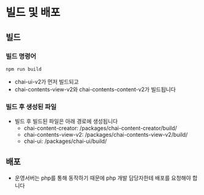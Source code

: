 # 빌드 및 배포

## 빌드

### 빌드 명령어

```bash
npm run build
```

- chai-ui-v2가 먼저 빌드되고
- chai-contents-view-v2와 chai-contents-content-v2가 빌드됩니다

### 빌드 후 생성된 파일

- 빌드 후 빌드된 파일은 아래 경로에 생성됩니다
  - chai-content-creator: /packages/chai-content-creator/build/
  - chai-contents-view-v2: /packages/chai-contents-view-v2/build/
  - chai-ui: /packages/chai-ui/build/

## 배포

- 운영서버는 php를 통해 동작하기 때문에 php 개발 담당자한테 배포를 요청해야 합니다
